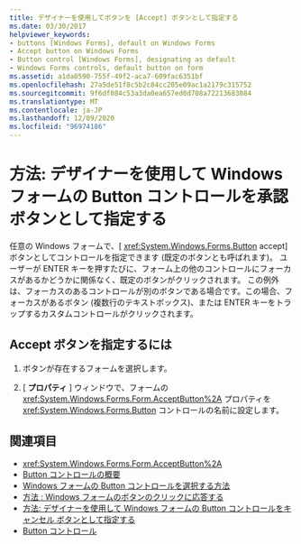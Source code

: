```yaml
---
title: デザイナーを使用してボタンを [Accept] ボタンとして指定する
ms.date: 03/30/2017
helpviewer_keywords:
- buttons [Windows Forms], default on Windows Forms
- Accept button on Windows Forms
- Button control [Windows Forms], designating as default
- Windows Forms controls, default button on form
ms.assetid: a1da0590-755f-49f2-aca7-609fac6351bf
ms.openlocfilehash: 27a5de51f8c5b2c84cc205e09ac1a2179c315752
ms.sourcegitcommit: 9f6df084c53a3da0ea657ed0d708a72213683084
ms.translationtype: MT
ms.contentlocale: ja-JP
ms.lasthandoff: 12/09/2020
ms.locfileid: "96974186"
---
```

# <a name="how-to-designate-a-windows-forms-button-as-the-accept-button-using-the-designer"></a>方法: デザイナーを使用して Windows フォームの Button コントロールを承認ボタンとして指定する
任意の Windows フォームで、[ <xref:System.Windows.Forms.Button> accept] ボタンとしてコントロールを指定できます (既定のボタンとも呼ばれます)。 ユーザーが ENTER キーを押すたびに、フォーム上の他のコントロールにフォーカスがあるかどうかに関係なく、既定のボタンがクリックされます。 この例外は、フォーカスのあるコントロールが別のボタンである場合です。この場合、フォーカスがあるボタン (複数行のテキストボックス)、または ENTER キーをトラップするカスタムコントロールがクリックされます。

## <a name="to-designate-the-accept-button"></a>Accept ボタンを指定するには

1. ボタンが存在するフォームを選択します。

2. [ **プロパティ** ] ウィンドウで、フォームの <xref:System.Windows.Forms.Form.AcceptButton%2A> プロパティを <xref:System.Windows.Forms.Button> コントロールの名前に設定します。

## <a name="see-also"></a>関連項目

- <xref:System.Windows.Forms.Form.AcceptButton%2A>
- [Button コントロールの概要](button-control-overview-windows-forms.md)
- [Windows フォームの Button コントロールを選択する方法](ways-to-select-a-windows-forms-button-control.md)
- [方法 : Windows フォームのボタンのクリックに応答する](how-to-respond-to-windows-forms-button-clicks.md)
- [方法: デザイナーを使用して Windows フォームの Button コントロールをキャンセル ボタンとして指定する](designate-a-wf-button-as-the-cancel-button-using-the-designer.md)
- [Button コントロール](button-control-windows-forms.md)
